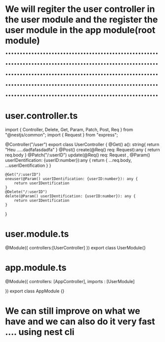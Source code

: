 # We will regiter the user controller in the user module and the register the user module in the app module(root module)  .........................................................................................................................................................................................................................................................................


# user.controller.ts
import { Controller, Delete, Get, Param, Patch, Post, Req } from "@nestjs/common";
import { Request } from "express";


@Controller("/user")
export class UserController { 
    @Get()
    a(): string{
        return "Heu .....dadfafasdadfa"
    }
    @Post()
    create(@Req() req: Request):any {
        return req.body
    }
    @Patch("/:userID")
    update(@Req() req: Request , @Param() userIDentification: {userID:number}):any {
        return { ...req.body, ...userIDentification }
    }

    @Get("/:userID")
    oneuser(@Param() userIDentification: {userID:number}): any {
        return userIDentification
    }
    @Delete("/:userID")
    delete(@Param() userIDentification: {userID:number}): any {
        return userIDentification
    }
}
# user.module.ts
@Module({
    controllers:[UserController]
})
export class UserModule{}
# app.module.ts
@Module({
    controllers: [AppController],
    imports : [UserModule]
    
})
export class AppModule {}




# We can still improve on what we have and we can also do it very fast .... using nest cli







